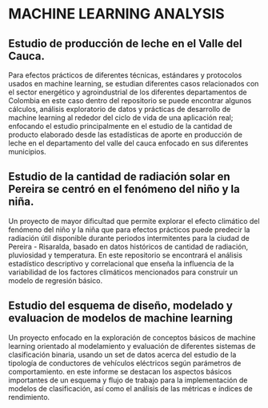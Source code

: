 # MACHINE LEARNING ANALYSIS

## Estudio de producción de leche en el Valle del Cauca.
<div style="justify-content:center;">Para efectos prácticos de diferentes técnicas, estándares y protocolos usados en machine learning, se estudian diferentes casos relacionados con el sector energético y agroindustrial de los diferentes departamentos de Colombia
en este caso dentro del repositorio se puede encontrar algunos cálculos, análisis exploratorio de datos y prácticas de desarrollo de machine learning al rededor del ciclo de vida de una aplicación real; enfocando el estudio 
principalmente en el estudio de la cantidad de producto elaborado desde las estadísticas de aporte en producción de leche en el departamento del valle del cauca enfocado en sus diferentes municipios.
</div>

## Estudio de la cantidad de radiación solar en Pereira se centró en el fenómeno del niño y la niña.

<div style="justify-content:center;">Un proyecto de mayor dificultad que permite explorar el efecto climático del fenómeno del niño y la niña que para efectos prácticos puede predecir la radiación útil disponible durante periodos intermitentes para la ciudad de Pereira - Risaralda,
basado en datos históricos de cantidad de radiación, pluviosidad y temperatura. En este repositorio se encontrará el análisis estadístico descriptivo y correlacional que enseña la influencia de la variabilidad de los factores climáticos mencionados para construir un modelo de regresión básico.
</div>

## Estudio del esquema de diseño, modelado y evaluacion de modelos de machine learning

<div style="justify-content:center;">Un proyecto enfocado en la exploración de conceptos básicos de machine learning orientado al modelamiento y evaluación de diferentes sistemas de clasificación binaria, usando un set de datos acerca del estudio de la tipología de conductores de vehículos eléctricos según parámetros de comportamiento. 
en este informe se destacan los aspectos básicos importantes de un esquema y flujo de trabajo para la implementación de modelos de clasificación, así como el análisis de las métricas e índices de rendimiento.
</div>

